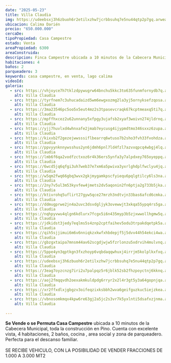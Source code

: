 ```yaml
---
date: "2025-05-23"
title: Villa Claudia
img: https://udeebsxj3h6zbuoh6r2etilxzhw7jcrbbsuhq7e5nu44qtp2p7gq.arweave.ar/oMhAyunZ_ZDRx_R0SaF3ye30iiEMqHh8nW05yE36f80
ubicacion: Calima Darién
precio: "650.000.000"
cercaDe: 
tipoPropiedad: Casa Campestre
estado: Venta
areaPropiedad: 6300
areaConstruida:
descripcion: Finca Campestre ubicada a 10 minutos de la Cabecera Municipal.
habitaciones: 4
baños: 2
parqueadero: 3
keywords: casa campestre, en venta, lago calima
videoId: 
galeria:
  - src: https://vhjoyce7h7tklzdpywugrw64bnchu5kkc3to635funmfornydb7q.arweave.ar/qdLsCJ8_5qXkb8WoaNvcC0R6dUoW5u9vpaNYV0W4GH8
    alt: Villa Claudia
  - src: https://tyrfnem7c3uhucadaizd5wm6ewgxozmg2la3yj5ornyksefzqosa.arweave.ar/niJWkZ8W6HoIAwIyPtmeJY13ZYbSwbwnrotwqRC5g6Q
    alt: Villa Claudia
  - src: https://3ma23546pc5oo5x5eut4mz2s3tpasevcraqk67kcptmeaxq5ti7q.arweave.ar/2wGt9554uud2_SUnxmdS3N4JEqKIIK99QnzYQF4dmj8
    alt: Villa Claudia
  - src: https://mpffhxcez2u62unnany5xfpgy3ujafsb2xyaf3woivn274jldrnq.arweave.ar/Y8pT3ETOqe1RrQNx25XmxuiQFkHV8ALuzkVbr_ErHFs
    alt: Villa Claudia
  - src: https://yjj7huvlxd4whnxafe2jmab7eycusg4ijypmdtmo346sxxz6zupa.arweave.ar/wlPz0qu4-WO24Ck0lgA_JgVJG4hOHsHNjt89K98-zR4
    alt: Villa Claudia
  - src: https://kixxb2f2gezejwwsssiflbearrq6wtuso7b2sho3fvh33fvohdza.arweave.ar/Ui9w6LoxMkTa0pSQVYSAjGHrTpJ3w6kd2y1PvZauOPI
    alt: Villa Claudia
  - src: https://ppvyynknnywsshus2yn6jdmh6pnl7ld4fzl7azvxqpcq4wbgj4lq.arweave.ar/e-uMNU1uLSkektYb5I2H89q_rHwuV_Bmt4PFDlgmTxc
    alt: Villa Claudia
  - src: https://lmb6f6qa2vodfzctxoz6r4k36ers5ynfa3y7alpdxey765oyeppq.arweave.ar/WwPi-gDVXDLkU7uz6PFb8SMu4aUG8fAt47kx_3XYI98
    alt: Villa Claudia
  - src: https://6wcd5jq6qfgi3uh7web37e7xm6a5pwiva3yxrlghdplfwclyu4jq.arweave.ar/9YQ-ph6BTI3Q_7EDv5P3Z4HX2RUG8XisxxvWWwl4pxM
    alt: Villa Claudia
  - src: https://w5qm2fwq66gbq3wvx2gkjmygamkpscfyiequ6pqlgtilcy6ls3na.arweave.ar/t2DNFtD3jBhu1b6MpLMGAxT5CLhBIU8-CzTQsWPLlto
    alt: Villa Claudia
  - src: https://2ny7v5ul3m53kyvfew4jmets2dv5aqonin2fn6ptja2g733b5jka.arweave.ar/03H69ovbO7VipSW4lhJy0OvQQc1DdFb580g0b-9h6lQ
    alt: Villa Claudia
  - src: https://ktivrohq5uflirt27gyw5qce27mrzh3ndtvjn33bas6afcd6cmka.arweave.ar/VNFYuPDtCrRGevmxbsBE19kcn20c6pbvYQS8Aoh-ExQ
    alt: Villa Claudia
  - src: https://ddmugprwe2jn4a2uvc3dsvdgljyk3ovewwjt3xkqa55ypq4rs5ga.arweave.ar/GNlDPjYmkt4DVKi2OVRmWnCtuqS1kz3dUAd7h8ORl0w
    alt: Villa Claudia
  - src: https://nqhpyvwu4qlgn6kdlurx7fcgx5i6n435myp3b5zjxwwollhgmw5q.arweave.ar/bA78VtTkFmb5Q10jf5RGv1Hm831mH7D3Kb2s5azmZbs
    alt: Villa Claudia
  - src: https://jdkidst3jedy7eqlms5s4znp2cptfaihev5odu3trpakdqetpk5a.arweave.ar/SNSByntJB4-SC2S7LmWv0J8ygQcleuHTc4vAocCTero
    alt: Villa Claudia
  - src: https://qih5sjjimui6m6v6nniqkzxkwfxhbdepjf5j5dvv44h54ekci4wa.arweave.ar/gg_ZJShlEeZ6vmtRBWbqsW5wjI9Jep6OtecP3hFCRyw
    alt: Villa Claudia
  - src: https://gbzgxtaipa7mnsm44av62scgdjwjw5fzrlonzu5xdrvih4mulvnq.arweave.ar/MHJrzAh4PsbJnOAr7UhGGmybdLmK3NzTtxxqg_GUXVs
    alt: Villa Claudia
  - src: https://5ppe4yn3qptkgn3fxzhoyp6vqbdaqqwhuxj4irrjm5kolplkxfxq.arweave.ar/695OYbuD5qM3Zb5O7D_VgEYIQsel08RGKWdU5b1quW8
    alt: Villa Claudia
  - src: https://udeebsxj3h6zbuoh6r2etilxzhw7jcrbbsuhq7e5nu44qtp2p7gq.arweave.ar/oMhAyunZ_ZDRx_R0SaF3ye30iiEMqHh8nW05yE36f80
    alt: Villa Claudia
  - src: https://3eag7oyzcnzg7iri2u7palpqz5r6jblk52sb2fhzpoyctnj6kknq.arweave.ar/2QBvuxkTcm-iKNU-8C3wz2PkhWrupB0U-XuwKbU-Ups
    alt: Villa Claudia
  - src: https://aoj2fmqqvdh2oexakmkuldpdg6rryr2x2l4r3gt5y3a64gopnjqa.arweave.ar/A5OishCoz6cS4FMVRY3jN6McR1fS-R2afcbB7hnPamA
    alt: Villa Claudia
  - src: https://xr2ffxdlxjgbgzv3oifeqzixksbbh2wva6geifguzkuc5iejzkea.arweave.ar/vHRS3Gu6TBNmu3IKSGUXVIIT6tUHjEQU1MqoLqCJyog
    alt: Villa Claudia
  - src: https://vbnosomkmqx4kpw6re63gj2a5jc2s3vr7k5yxlnti5dsafxzjnma.arweave.ar/qFrpOYpkL8U-3ok9sydA6kWpbrH6u4uts0dHIBb5S1g
    alt: Villa Claudia
  
---
```


**Se Vende o se Permuta Casa Campestre** ubicada a 10 minutos de la Cabecera Municipal, toda la construcción en Pino. Cuenta con excelente vista, 4 habitaciones, 2 baños, cocina , area social y zona de parqueadero. <br>
Perfecta para el descanso familiar.  <br><br>
SE RECIBE VEHICULO, CON LA POSIBILIDAD DE VENDER FRACCIONES DE 1.000 A 3.000 MT2 <br><br>
 